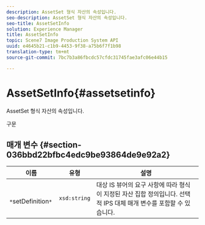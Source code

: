 ```yaml
---
description: AssetSet 형식 자산의 속성입니다.
seo-description: AssetSet 형식 자산의 속성입니다.
seo-title: AssetSetInfo
solution: Experience Manager
title: AssetSetInfo
topic: Scene7 Image Production System API
uuid: e4645b21-c1b9-4453-9f38-a75b6f7f1b98
translation-type: tm+mt
source-git-commit: 7bc7b3a86fbcdc57cfdc31745fae3afc06e44b15

---
```



# AssetSetInfo{#assetsetinfo}

AssetSet 형식 자산의 속성입니다.

구문

## 매개 변수 {#section-036bbd22bfbc4edc9be93864de9e92a2}

| 이름 | 유형 | 설명 |
|---|---|---|
| ` *`setDefinition`*` | `xsd:string` | 대상 IS 뷰어의 요구 사항에 따라 형식이 지정된 자산 집합 정의입니다. 선택적 IPS 대체 매개 변수를 포함할 수 있습니다. |

